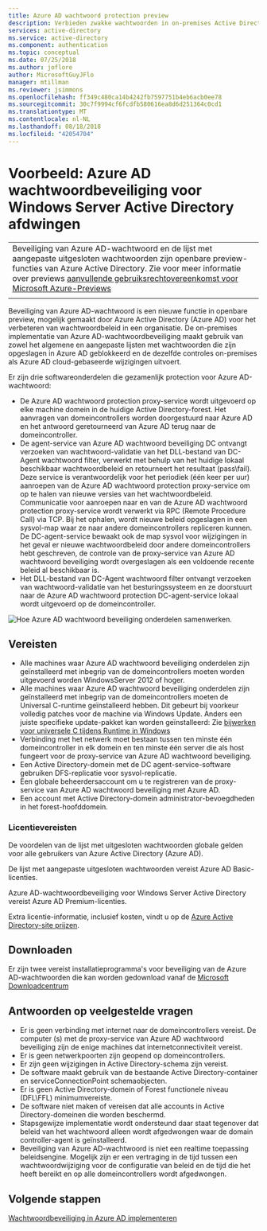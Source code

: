 ```yaml
---
title: Azure AD wachtwoord protection preview
description: Verbieden zwakke wachtwoorden in on-premises Active Directory met behulp van de Azure AD wachtwoord protection preview
services: active-directory
ms.service: active-directory
ms.component: authentication
ms.topic: conceptual
ms.date: 07/25/2018
ms.author: joflore
author: MicrosoftGuyJFlo
manager: mtillman
ms.reviewer: jsimmons
ms.openlocfilehash: ff349c480ca14b4242fb7597751b4eb6acb0ee78
ms.sourcegitcommit: 30c7f9994cf6fcdfb580616ea8d6d251364c0cd1
ms.translationtype: MT
ms.contentlocale: nl-NL
ms.lasthandoff: 08/18/2018
ms.locfileid: "42054704"
---
```

# <a name="preview-enforce-azure-ad-password-protection-for-windows-server-active-directory"></a>Voorbeeld: Azure AD wachtwoordbeveiliging voor Windows Server Active Directory afdwingen

|     |
| --- |
| Beveiliging van Azure AD-wachtwoord en de lijst met aangepaste uitgesloten wachtwoorden zijn openbare preview-functies van Azure Active Directory. Zie voor meer informatie over previews [aanvullende gebruiksrechtovereenkomst voor Microsoft Azure-Previews](https://azure.microsoft.com/support/legal/preview-supplemental-terms/)|
|     |

Beveiliging van Azure AD-wachtwoord is een nieuwe functie in openbare preview, mogelijk gemaakt door Azure Active Directory (Azure AD) voor het verbeteren van wachtwoordbeleid in een organisatie. De on-premises implementatie van Azure AD-wachtwoordbeveiliging maakt gebruik van zowel het algemene en aangepaste lijsten met wachtwoorden die zijn opgeslagen in Azure AD geblokkeerd en de dezelfde controles on-premises als Azure AD cloud-gebaseerde wijzigingen uitvoert.

Er zijn drie softwareonderdelen die gezamenlijk protection voor Azure AD-wachtwoord:

* De Azure AD wachtwoord protection proxy-service wordt uitgevoerd op elke machine domein in de huidige Active Directory-forest. Het aanvragen van domeincontrollers worden doorgestuurd naar Azure AD en het antwoord geretourneerd van Azure AD terug naar de domeincontroller.
* De agent-service van Azure AD wachtwoord beveiliging DC ontvangt verzoeken van wachtwoord-validatie van het DLL-bestand van DC-Agent wachtwoord filter, verwerkt met behulp van het huidige lokaal beschikbaar wachtwoordbeleid en retourneert het resultaat (pass\fail). Deze service is verantwoordelijk voor het periodiek (één keer per uur) aanroepen van de Azure AD wachtwoord protection proxy-service om op te halen van nieuwe versies van het wachtwoordbeleid. Communicatie voor aanroepen naar en van de Azure AD wachtwoord protection proxy-service wordt verwerkt via RPC (Remote Procedure Call) via TCP. Bij het ophalen, wordt nieuwe beleid opgeslagen in een sysvol-map waar ze naar andere domeincontrollers repliceren kunnen. De DC-agent-service bewaakt ook de map sysvol voor wijzigingen in het geval er nieuwe wachtwoordbeleid door andere domeincontrollers hebt geschreven, de controle van de proxy-service van Azure AD wachtwoord beveiliging wordt overgeslagen als een voldoende recente beleid al beschikbaar is.
* Het DLL-bestand van DC-Agent wachtwoord filter ontvangt verzoeken van wachtwoord-validatie van het besturingssysteem en ze doorstuurt naar de Azure AD wachtwoord protection DC-agent-service lokaal wordt uitgevoerd op de domeincontroller.

![Hoe Azure AD wachtwoord beveiliging onderdelen samenwerken.](./media/concept-password-ban-bad-on-premises/azure-ad-password-protection.png)

## <a name="requirements"></a>Vereisten

* Alle machines waar Azure AD wachtwoord beveiliging onderdelen zijn geïnstalleerd met inbegrip van de domeincontrollers moeten worden uitgevoerd worden WindowsServer 2012 of hoger.
* Alle machines waar Azure AD wachtwoord beveiliging onderdelen zijn geïnstalleerd met inbegrip van de domeincontrollers moeten de Universal C-runtime geïnstalleerd hebben. Dit gebeurt bij voorkeur volledig patches voor de machine via Windows Update. Anders een juiste specifieke update-pakket kan worden geïnstalleerd: Zie [bijwerken voor universele C tijdens Runtime in Windows](https://support.microsoft.com/help/2999226/update-for-universal-c-runtime-in-windows)
* Verbinding met het netwerk moet bestaan tussen ten minste één domeincontroller in elk domein en ten minste één server die als host fungeert voor de proxy-service van Azure AD wachtwoord beveiliging.
* Een Active Directory-domein met de DC agent-service-software gebruiken DFS-replicatie voor sysvol-replicatie.
* Een globale beheerdersaccount om u te registreren van de proxy-service van Azure AD wachtwoord beveiliging met Azure AD.
* Een account met Active Directory-domein administrator-bevoegdheden in het forest-hoofddomein.

### <a name="license-requirements"></a>Licentievereisten

De voordelen van de lijst met uitgesloten wachtwoorden globale gelden voor alle gebruikers van Azure Active Directory (Azure AD).

De lijst met aangepaste uitgesloten wachtwoorden vereist Azure AD Basic-licenties.

Azure AD-wachtwoordbeveiliging voor Windows Server Active Directory vereist Azure AD Premium-licenties.

Extra licentie-informatie, inclusief kosten, vindt u op de [Azure Active Directory-site prijzen](https://azure.microsoft.com/pricing/details/active-directory/).

## <a name="download"></a>Downloaden

Er zijn twee vereist installatieprogramma's voor beveiliging van de Azure AD-wachtwoorden die kan worden gedownload vanaf de [Microsoft Downloadcentrum](https://www.microsoft.com/download/details.aspx?id=57071)

## <a name="answers-to-common-questions"></a>Antwoorden op veelgestelde vragen

* Er is geen verbinding met internet naar de domeincontrollers vereist. De computer (s) met de proxy-service van Azure AD wachtwoord beveiliging zijn de enige machines dat internetconnectiviteit vereist.
* Er is geen netwerkpoorten zijn geopend op domeincontrollers.
* Er zijn geen wijzigingen in Active Directory-schema zijn vereist.
* De software maakt gebruik van de bestaande Active Directory-container en serviceConnectionPoint schemaobjecten.
* Er is geen Active Directory-domein of Forest functionele niveau (DFL\FFL) minimumvereiste.
* De software niet maken of vereisen dat alle accounts in Active Directory-domeinen die worden beschermd.
* Stapsgewijze implementatie wordt ondersteund daar staat tegenover dat beleid van het wachtwoord alleen wordt afgedwongen waar de domain controller-agent is geïnstalleerd.
* Beveiliging van Azure AD-wachtwoord is niet een realtime toepassing beleidsengine. Mogelijk zijn er een vertraging in de tijd tussen een wachtwoordwijziging voor de configuratie van beleid en de tijd die het heeft bereikt en op alle domeincontrollers wordt afgedwongen.

## <a name="next-steps"></a>Volgende stappen

[Wachtwoordbeveiliging in Azure AD implementeren](howto-password-ban-bad-on-premises.md)